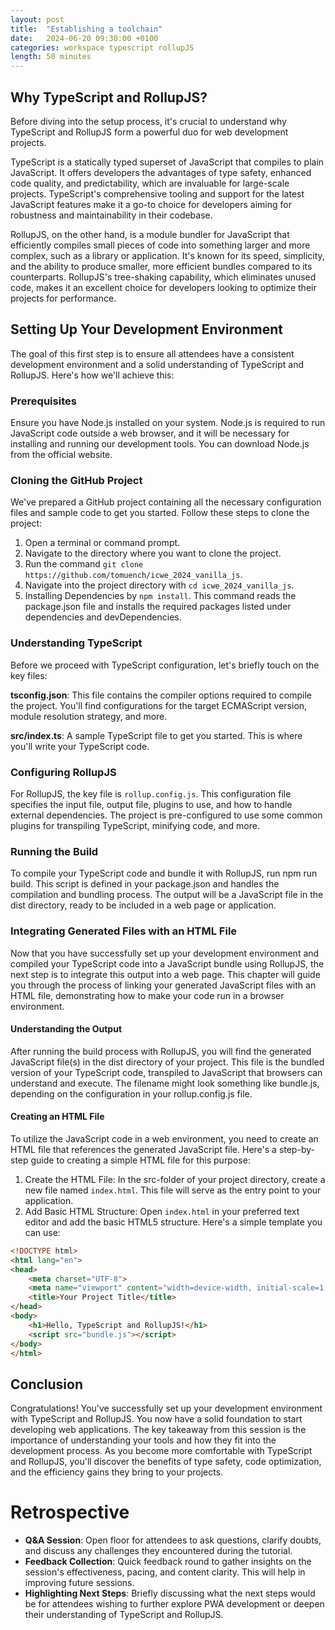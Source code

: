 ```yaml
---
layout: post
title:  "Establishing a toolchain"
date:   2024-06-20 09:30:00 +0100
categories: workspace typescript rollupJS
length: 50 minutes
---
```


## Why TypeScript and RollupJS?
Before diving into the setup process, it's crucial to understand why TypeScript and RollupJS form a powerful duo for web development projects.

TypeScript is a statically typed superset of JavaScript that compiles to plain JavaScript. It offers developers the advantages of type safety, enhanced code quality, and predictability, which are invaluable for large-scale projects. TypeScript's comprehensive tooling and support for the latest JavaScript features make it a go-to choice for developers aiming for robustness and maintainability in their codebase.

RollupJS, on the other hand, is a module bundler for JavaScript that efficiently compiles small pieces of code into something larger and more complex, such as a library or application. It's known for its speed, simplicity, and the ability to produce smaller, more efficient bundles compared to its counterparts. RollupJS's tree-shaking capability, which eliminates unused code, makes it an excellent choice for developers looking to optimize their projects for performance.


## Setting Up Your Development Environment
The goal of this first step is to ensure all attendees have a consistent development environment and a solid understanding of TypeScript and RollupJS. Here's how we'll achieve this:

### Prerequisites
Ensure you have Node.js installed on your system. Node.js is required to run JavaScript code outside a web browser, and it will be necessary for installing and running our development tools. You can download Node.js from the official website.

### Cloning the GitHub Project
We've prepared a GitHub project containing all the necessary configuration files and sample code to get you started. Follow these steps to clone the project:

1. Open a terminal or command prompt.
2. Navigate to the directory where you want to clone the project.
3. Run the command `git clone https://github.com/tomuench/icwe_2024_vanilla_js`. 
4. Navigate into the project directory with `cd icwe_2024_vanilla_js`.
5. Installing Dependencies by `npm install`. This command reads the package.json file and installs the required packages listed under dependencies and devDependencies. 

### Understanding TypeScript 
Before we proceed with TypeScript configuration, let's briefly touch on the key files:

**tsconfig.json**: This file contains the compiler options required to compile the project. You'll find configurations for the target ECMAScript version, module resolution strategy, and more.

**src/index.ts**: A sample TypeScript file to get you started. This is where you'll write your TypeScript code.

### Configuring RollupJS
For RollupJS, the key file is `rollup.config.js`. This configuration file specifies the input file, output file, plugins to use, and how to handle external dependencies. The project is pre-configured to use some common plugins for transpiling TypeScript, minifying code, and more.

### Running the Build
To compile your TypeScript code and bundle it with RollupJS, run npm run build. This script is defined in your package.json and handles the compilation and bundling process. The output will be a JavaScript file in the dist directory, ready to be included in a web page or application.

### Integrating Generated Files with an HTML File
Now that you have successfully set up your development environment and compiled your TypeScript code into a JavaScript bundle using RollupJS, the next step is to integrate this output into a web page. This chapter will guide you through the process of linking your generated JavaScript files with an HTML file, demonstrating how to make your code run in a browser environment.

#### Understanding the Output
After running the build process with RollupJS, you will find the generated JavaScript file(s) in the dist directory of your project. This file is the bundled version of your TypeScript code, transpiled to JavaScript that browsers can understand and execute. The filename might look something like bundle.js, depending on the configuration in your rollup.config.js file.

#### Creating an HTML File
To utilize the JavaScript code in a web environment, you need to create an HTML file that references the generated JavaScript file. Here's a step-by-step guide to creating a simple HTML file for this purpose:

1. Create the HTML File: In the src-folder of your project directory, create a new file named `index.html`. This file will serve as the entry point to your application.
2. Add Basic HTML Structure: Open `index.html` in your preferred text editor and add the basic HTML5 structure. Here's a simple template you can use:

```html
<!DOCTYPE html>
<html lang="en">
<head>
    <meta charset="UTF-8">
    <meta name="viewport" content="width=device-width, initial-scale=1.0">
    <title>Your Project Title</title>
</head>
<body>
    <h1>Hello, TypeScript and RollupJS!</h1>
    <script src="bundle.js"></script>
</body>
</html>
```

## Conclusion
Congratulations! You've successfully set up your development environment with TypeScript and RollupJS. You now have a solid foundation to start developing web applications. The key takeaway from this session is the importance of understanding your tools and how they fit into the development process. As you become more comfortable with TypeScript and RollupJS, you'll discover the benefits of type safety, code optimization, and the efficiency gains they bring to your projects.

# Retrospective
- **Q&A Session**: Open floor for attendees to ask questions, clarify doubts, and discuss any challenges they encountered during the tutorial.
- **Feedback Collection**: Quick feedback round to gather insights on the session's effectiveness, pacing, and content clarity. This will help in improving future sessions.
- **Highlighting Next Steps**: Briefly discussing what the next steps would be for attendees wishing to further explore PWA development or deepen their understanding of TypeScript and RollupJS.
